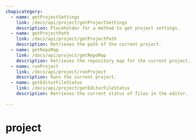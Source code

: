 ```yaml
---
cbapicategory:
  - name: getProjectSettings
    link: /docs/api/project/getProjectSettings
    description: Placeholder for a method to get project settings.
  - name: getProjectPath
    link: /docs/api/project/getProjectPath
    description: Retrieves the path of the current project.
  - name: getRepoMap
    link: /docs/api/project/getRepoMap
    description: Retrieves the repository map for the current project.
  - name: runProject
    link: /docs/api/project/runProject
    description: Runs the current project.
  - name: getEditorFileStatus
    link: /docs/api/project/getEditorFileStatus
    description: Retrieves the current status of files in the editor.

---
```

# project
<CBAPICategory />
